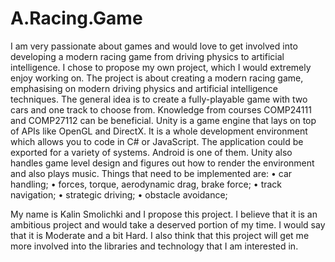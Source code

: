 # A.Racing.Game

I am very passionate about games and would love to get involved into developing a modern racing game from driving physics to artificial intelligence. I chose to propose my own project, which I would extremely enjoy working on.
The project is about creating a modern racing game, emphasising on modern driving physics and artificial intelligence techniques. The general idea is to create a fully-playable game with two cars and one track to choose from. Knowledge from courses COMP24111 and COMP27112 can be beneficial.
Unity is a game engine that lays on top of APIs like OpenGL and DirectX. It is a whole development environment which allows you to code in C# or JavaScript. The application could be exported for a variety of systems. Android is one of them. Unity also handles game level design and figures out how to render the environment and also plays music. 
Things that need to be implemented are:
•	car handling;
•	forces, torque, aerodynamic drag, brake force;
•	track navigation; 
•	strategic driving;
•	obstacle avoidance; 

My name is Kalin Smolichki and I propose this project. I believe that it is an ambitious project and would take a deserved portion of my time. I would say that it is Moderate and a bit Hard. I also think that this project will get me more involved into the libraries and technology that I am interested in.


